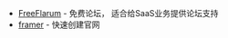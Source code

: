- [FreeFlarum](https://freeflarum.com/) - 免费论坛， 适合给SaaS业务提供论坛支持
- [framer](https://www.framer.com/) - 快速创建官网
